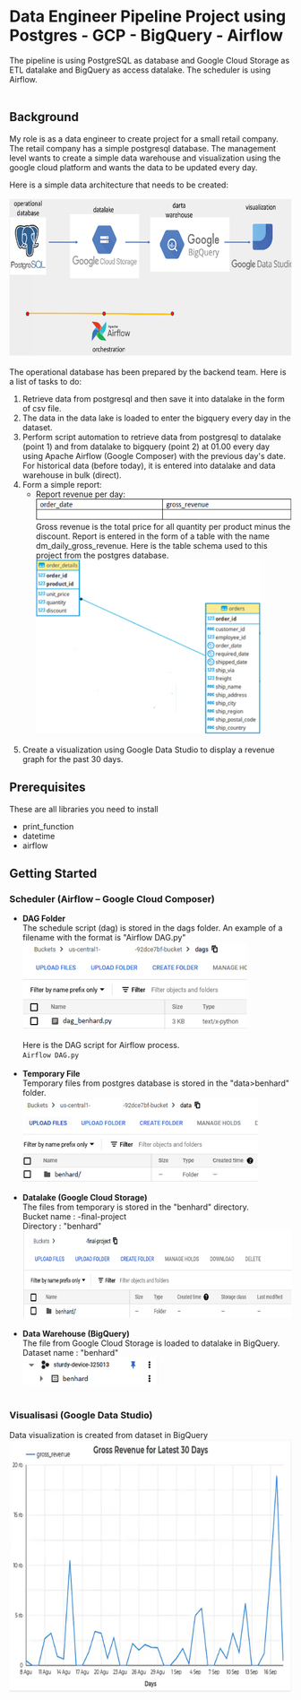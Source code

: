 # Data Engineer Pipeline Project using Postgres - GCP - BigQuery - Airflow
The pipeline is using PostgreSQL as database and Google Cloud Storage as ETL datalake and BigQuery as access datalake. The scheduler is using Airflow.<br/><br/>

## Background
My role is as a data engineer to create project for a small retail company. The retail company has a simple postgresql database. The management level wants to create a simple data warehouse and visualization using the google cloud platform and wants the data to be updated every day.

Here is a simple data architecture that needs to be created:<br/><br/>
<img src="Data Architecture.png" width="700" height="280"><br/><br/>
The operational database has been prepared by the backend team. Here is a list of tasks to do:
1. Retrieve data from postgresql and then save it into datalake in the form of csv file.
2. The data in the data lake is loaded to enter the bigquery every day in the dataset.
3. Perform script automation to retrieve data from postgresql to datalake (point 1) and from datalake to bigquery (point 2) at 01.00 every day using Apache Airflow (Google Composer) with the previous day's date. For historical data (before today), it is entered into datalake and data  warehouse in bulk (direct).
4. Form a simple report:
    - Report revenue per day:<br/>
    <img src="Report Revenue per Day.png" width="500" height="38"><br/>
    Gross revenue is the total price for all quantity per product minus the discount. Report is entered in the form of a table with the name dm_daily_gross_revenue. Here is the table schema used to this project from the postgres database.<br/>
    <img src="Database Schema.png" width="400" height="310"><br/><br/>
5. Create a visualization using Google Data Studio to display a revenue graph for the past 30 days.

## Prerequisites
These are all libraries you need to install
- print_function
- datetime
- airflow

## Getting Started
### Scheduler (Airflow – Google Cloud Composer)
- **DAG Folder**<br/>
The schedule script (dag) is stored in the dags folder. An example of a filename with the format is "Airflow DAG.py"<br/>
<img src="DAG File Repository.png" width="400" height="155"><br/><br/>
Here is the DAG script for Airflow process.<br/>`Airflow DAG.py`<br/><br/>
- **Temporary File**<br/>
Temporary files from postgres database is stored in the "data>benhard" folder.<br/>
<img src="Temporary File.png" width="420" height="150"><br/><br/>
- **Datalake (Google Cloud Storage)**<br/>
The files from temporary is stored in the "benhard" directory.<br/>
Bucket name :               -final-project<br/>
Directory : "benhard"<br/>
<img src="Datalake (Google Data Storage).png" width="650" height="155"><br/><br/>
- **Data Warehouse (BigQuery)**<br/>
The file from Google Cloud Storage is loaded to datalake in BigQuery.<br/>
Dataset name : "benhard"<br/>
<img src="Data Warehouse (BigQuery).png" width="245" height="50"><br/><br/>
### Visualisasi (Google Data Studio)
Data visualization is created from dataset in BigQuery
<img src="Data Visualization (Google Data Studio).png" width="650" height="450"><br/><br/>
